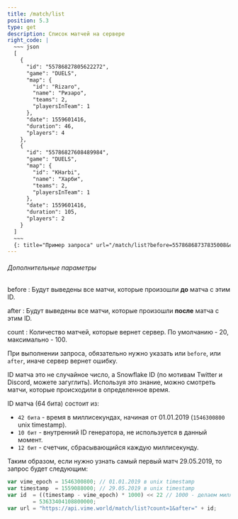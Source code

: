 ```yaml
---
title: /match/list
position: 5.3
type: get
description: Список матчей на сервере
right_code: |
  ~~~ json
  [
    {
      "id": "55786827805622272",
      "game": "DUELS",
      "map": {
        "id": "Rizaro",
        "name": "Ризаро",
        "teams": 2,
        "playersInTeam": 1
      },
      "date": 1559601416,
      "duration": 46,
      "players": 4
    },
    {
      "id": "55786827608489984",
      "game": "DUELS",
      "map": {
        "id": "KHarbi",
        "name": "Харби",
        "teams": 2,
        "playersInTeam": 1
      },
      "date": 1559601416,
      "duration": 105,
      "players": 2
    }
  ]
  ~~~
  {: title="Пример запроса" url="/match/list?before=55786868737835008&count=2" }
---
```


<h6>Дополнительные параметры</h6>
before
: Будут выведены все матчи, которые произошли <b>до</b> матча с этим ID.

after
: Будут выведены все матчи, которые произошли <b>после</b> матча с этим ID.

count
: Количество матчей, которые вернет сервер. По умолчанию - 20, максимально - 100.

При выполнении запроса, обязательно нужно указать или `before`, или `after`, иначе сервер вернет ошибку.

ID матча это не случайное число, а Snowflake ID (по мотивам Twitter и Discord, можете загуглить). Используя это знание, можно смотреть матчи, которые происходили в определенное время.

ID матча (64 бита) состоит из:

-   `42 бита` - время в миллисекундах, начиная от 01.01.2019 (`1546300800` unix timestamp).
-   `10 бит` - внутренний ID генератора, не используется в данный момент.
-   `12 бит` - счетчик, сбрасывающийся каждую миллисекунду.

Таким образом, если нужно узнать самый первый матч 29.05.2019, то запрос будет следующим:

```js
var vime_epoch = 1546300800; // 01.01.2019 в unix timestamp
var timestamp  = 1559088000; // 29.05.2019 в unix timestamp
var id  = ((timestamp - vime_epoch) * 1000) << 22 // 1000 - делаем миллисекунды из секунд
        = 53633404108800000;
var url = "https://api.vime.world/match/list?count=1&after=" + id;
```
